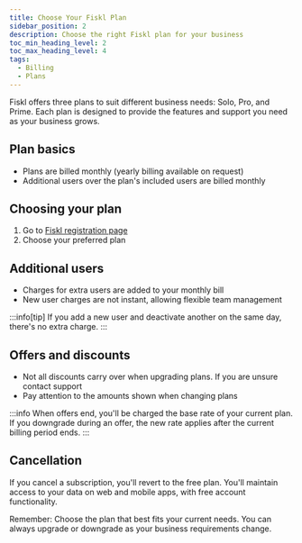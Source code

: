```yaml
---
title: Choose Your Fiskl Plan
sidebar_position: 2
description: Choose the right Fiskl plan for your business
toc_min_heading_level: 2
toc_max_heading_level: 4
tags:
  - Billing
  - Plans
---
```


Fiskl offers three plans to suit different business needs: Solo, Pro, and Prime. Each plan is designed to provide the features and support you need as your business grows.

## Plan basics

- Plans are billed monthly (yearly billing available on request)
- Additional users over the plan's included users are billed monthly

## Choosing your plan

1. Go to [Fiskl registration page](https://my.fiskl.com/registration)
1. Choose your preferred plan

## Additional users

- Charges for extra users are added to your monthly bill
- New user charges are not instant, allowing flexible team management

:::info[tip]
If you add a new user and deactivate another on the same day, there's no extra charge.
:::

## Offers and discounts

- Not all discounts carry over when upgrading plans. If you are unsure contact support
- Pay attention to the amounts shown when changing plans

:::info
When offers end, you'll be charged the base rate of your current plan. If you downgrade during an offer, the new rate applies after the current billing period ends.
:::

## Cancellation

If you cancel a subscription, you'll revert to the free plan. You'll maintain access to your data on web and mobile apps, with free account functionality.

Remember: Choose the plan that best fits your current needs. You can always upgrade or downgrade as your business requirements change.
